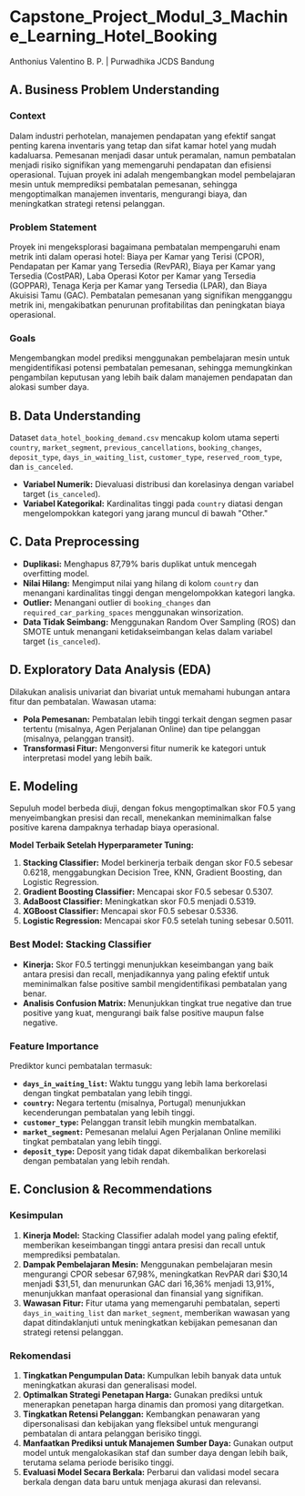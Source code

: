 # Capstone_Project_Modul_3_Machine_Learning_Hotel_Booking
Anthonius Valentino B. P. | Purwadhika JCDS Bandung

## A. Business Problem Understanding

### Context
Dalam industri perhotelan, manajemen pendapatan yang efektif sangat penting karena inventaris yang tetap dan sifat kamar hotel yang mudah kadaluarsa. Pemesanan menjadi dasar untuk peramalan, namun pembatalan menjadi risiko signifikan yang memengaruhi pendapatan dan efisiensi operasional. Tujuan proyek ini adalah mengembangkan model pembelajaran mesin untuk memprediksi pembatalan pemesanan, sehingga mengoptimalkan manajemen inventaris, mengurangi biaya, dan meningkatkan strategi retensi pelanggan.

### Problem Statement
Proyek ini mengeksplorasi bagaimana pembatalan mempengaruhi enam metrik inti dalam operasi hotel: Biaya per Kamar yang Terisi (CPOR), Pendapatan per Kamar yang Tersedia (RevPAR), Biaya per Kamar yang Tersedia (CostPAR), Laba Operasi Kotor per Kamar yang Tersedia (GOPPAR), Tenaga Kerja per Kamar yang Tersedia (LPAR), dan Biaya Akuisisi Tamu (GAC). Pembatalan pemesanan yang signifikan mengganggu metrik ini, mengakibatkan penurunan profitabilitas dan peningkatan biaya operasional.

### Goals
Mengembangkan model prediksi menggunakan pembelajaran mesin untuk mengidentifikasi potensi pembatalan pemesanan, sehingga memungkinkan pengambilan keputusan yang lebih baik dalam manajemen pendapatan dan alokasi sumber daya.

## B. Data Understanding

Dataset `data_hotel_booking_demand.csv` mencakup kolom utama seperti `country`, `market_segment`, `previous_cancellations`, `booking_changes`, `deposit_type`, `days_in_waiting_list`, `customer_type`, `reserved_room_type`, dan `is_canceled`. 

- **Variabel Numerik:** Dievaluasi distribusi dan korelasinya dengan variabel target (`is_canceled`).
- **Variabel Kategorikal:** Kardinalitas tinggi pada `country` diatasi dengan mengelompokkan kategori yang jarang muncul di bawah "Other."

## C. Data Preprocessing

- **Duplikasi:** Menghapus 87,79% baris duplikat untuk mencegah overfitting model.
- **Nilai Hilang:** Mengimput nilai yang hilang di kolom `country` dan menangani kardinalitas tinggi dengan mengelompokkan kategori langka.
- **Outlier:** Menangani outlier di `booking_changes` dan `required_car_parking_spaces` menggunakan winsorization.
- **Data Tidak Seimbang:** Menggunakan Random Over Sampling (ROS) dan SMOTE untuk menangani ketidakseimbangan kelas dalam variabel target (`is_canceled`).

## D. Exploratory Data Analysis (EDA)

Dilakukan analisis univariat dan bivariat untuk memahami hubungan antara fitur dan pembatalan. Wawasan utama:
- **Pola Pemesanan:** Pembatalan lebih tinggi terkait dengan segmen pasar tertentu (misalnya, Agen Perjalanan Online) dan tipe pelanggan (misalnya, pelanggan transit).
- **Transformasi Fitur:** Mengonversi fitur numerik ke kategori untuk interpretasi model yang lebih baik.

## E. Modeling

Sepuluh model berbeda diuji, dengan fokus mengoptimalkan skor F0.5 yang menyeimbangkan presisi dan recall, menekankan meminimalkan false positive karena dampaknya terhadap biaya operasional.

**Model Terbaik Setelah Hyperparameter Tuning:**
1. **Stacking Classifier:** Model berkinerja terbaik dengan skor F0.5 sebesar 0.6218, menggabungkan Decision Tree, KNN, Gradient Boosting, dan Logistic Regression.
2. **Gradient Boosting Classifier:** Mencapai skor F0.5 sebesar 0.5307.
3. **AdaBoost Classifier:** Meningkatkan skor F0.5 menjadi 0.5319.
4. **XGBoost Classifier:** Mencapai skor F0.5 sebesar 0.5336.
5. **Logistic Regression:** Mencapai skor F0.5 setelah tuning sebesar 0.5011.

### Best Model: Stacking Classifier
- **Kinerja:** Skor F0.5 tertinggi menunjukkan keseimbangan yang baik antara presisi dan recall, menjadikannya yang paling efektif untuk meminimalkan false positive sambil mengidentifikasi pembatalan yang benar.
- **Analisis Confusion Matrix:** Menunjukkan tingkat true negative dan true positive yang kuat, mengurangi baik false positive maupun false negative.

### Feature Importance
Prediktor kunci pembatalan termasuk:
- **`days_in_waiting_list`:** Waktu tunggu yang lebih lama berkorelasi dengan tingkat pembatalan yang lebih tinggi.
- **`country`:** Negara tertentu (misalnya, Portugal) menunjukkan kecenderungan pembatalan yang lebih tinggi.
- **`customer_type`:** Pelanggan transit lebih mungkin membatalkan.
- **`market_segment`:** Pemesanan melalui Agen Perjalanan Online memiliki tingkat pembatalan yang lebih tinggi.
- **`deposit_type`:** Deposit yang tidak dapat dikembalikan berkorelasi dengan pembatalan yang lebih rendah.

## E. Conclusion & Recommendations

### Kesimpulan
1. **Kinerja Model:** Stacking Classifier adalah model yang paling efektif, memberikan keseimbangan tinggi antara presisi dan recall untuk memprediksi pembatalan.
2. **Dampak Pembelajaran Mesin:** Menggunakan pembelajaran mesin mengurangi CPOR sebesar 67,98%, meningkatkan RevPAR dari $30,14 menjadi $31,51, dan menurunkan GAC dari 16,36% menjadi 13,91%, menunjukkan manfaat operasional dan finansial yang signifikan.
3. **Wawasan Fitur:** Fitur utama yang memengaruhi pembatalan, seperti `days_in_waiting_list` dan `market_segment`, memberikan wawasan yang dapat ditindaklanjuti untuk meningkatkan kebijakan pemesanan dan strategi retensi pelanggan.

### Rekomendasi
1. **Tingkatkan Pengumpulan Data:** Kumpulkan lebih banyak data untuk meningkatkan akurasi dan generalisasi model.
2. **Optimalkan Strategi Penetapan Harga:** Gunakan prediksi untuk menerapkan penetapan harga dinamis dan promosi yang ditargetkan.
3. **Tingkatkan Retensi Pelanggan:** Kembangkan penawaran yang dipersonalisasi dan kebijakan yang fleksibel untuk mengurangi pembatalan di antara pelanggan berisiko tinggi.
4. **Manfaatkan Prediksi untuk Manajemen Sumber Daya:** Gunakan output model untuk mengalokasikan staf dan sumber daya dengan lebih baik, terutama selama periode berisiko tinggi.
5. **Evaluasi Model Secara Berkala:** Perbarui dan validasi model secara berkala dengan data baru untuk menjaga akurasi dan relevansi.
